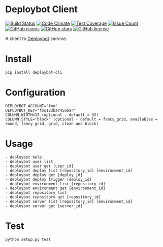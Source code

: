 # Deploybot Client

[![Build Status](https://travis-ci.org/mrprompt/deploybot-cli.svg?branch=master)](https://travis-ci.org/mrprompt/deploybot-cli)
[![Code Climate](https://codeclimate.com/github/mrprompt/deploybot-cli/badges/gpa.svg)](https://codeclimate.com/github/mrprompt/deploybot-cli)
[![Test Coverage](https://codeclimate.com/github/mrprompt/deploybot-cli/badges/coverage.svg)](https://codeclimate.com/github/mrprompt/deploybot-cli/coverage)
[![Issue Count](https://codeclimate.com/github/mrprompt/deploybot-cli/badges/issue_count.svg)](https://codeclimate.com/github/mrprompt/deploybot-cli)
[![GitHub issues](https://img.shields.io/github/issues/mrprompt/deploybot-cli.svg)](https://github.com/mrprompt/deploybot-cli/issues)
[![GitHub stars](https://img.shields.io/github/stars/mrprompt/deploybot-cli.svg)](https://github.com/mrprompt/deploybot-cli/stargazers)
[![GitHub license](https://img.shields.io/badge/license-AGPL-blue.svg)](https://raw.githubusercontent.com/mrprompt/deploybot-cli/master/LICENSE)

A client to [Deploybot](https://www.deploybot.com) service.

# Install

```
pip install deploybot-cli
```

# Configuration

```
DEPLOYBOT_ACCOUNT="foo"
DEPLOYBOT_KEY="foo123bar456bar"
COLUMN_WIDTH=15 (optional - default = 32)
COLUMN_STYLE="block" (optional - default = fancy_grid, availables = round, fancy_grid, grid, clean and block)
```

# Usage

```
- deploybot help
- deploybot user list
- deploybot user get [user_id]
- deploybot deploy list [repository_id] [environment_id]
- deploybot deploy get [deploy_id]
- deploybot deploy trigger [deploy_id]
- deploybot environment list [repository_id]
- deploybot environment get [environment_id]
- deploybot repository list
- deploybot repository get [repository_id]
- deploybot server list [repository_id] [environment_id]
- deploybot server get [server_id]

```

# Test

```
python setup.py test
```